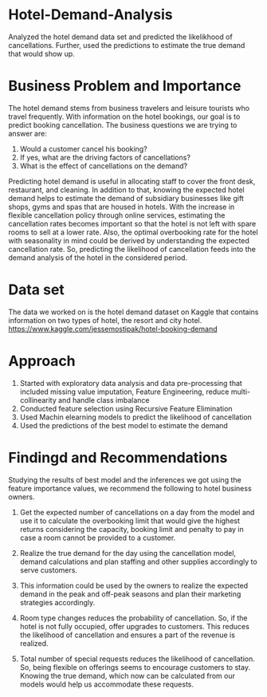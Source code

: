 # Hotel-Demand-Analysis

Analyzed the hotel demand data set and predicted the likelikhood of cancellations. Further, used the predictions to estimate the true demand that would show up.

# Business Problem and Importance
The hotel demand stems from business travelers and leisure tourists who travel frequently. With information on the hotel bookings, our goal is to predict booking cancellation. The business questions we are trying to answer are:
1) Would a customer cancel his booking?
2) If yes, what are the driving factors of cancellations?
3) What is the effect of cancellations on the demand?

Predicting hotel demand is useful in allocating staff to cover the front desk, restaurant, and cleaning. In addition to that, knowing the expected hotel demand helps to estimate the demand of subsidiary businesses like gift shops, gyms and spas that are housed in hotels.
With the increase in flexible cancellation policy through online services, estimating the cancellation rates becomes important so that the hotel is not left with spare rooms to sell at a lower rate. Also, the optimal overbooking rate for the hotel with seasonality in mind could be derived by understanding the expected cancellation rate. So, predicting the likelihood of cancellation feeds into the demand analysis of the hotel in the considered period.

# Data set
The data we worked on is the hotel demand dataset on Kaggle that contains information on two types of hotel, the resort and city hotel.
https://www.kaggle.com/jessemostipak/hotel-booking-demand

# Approach
1) Started with exploratory data analysis and data pre-processing that included missing value imputation, Feature Engineering, reduce multi-collinearity and handle class imbalance
2) Conducted feature selection using Recursive Feature Elimination
3) Used Machin elearning models to predict the likelihood of cancellation
4) Used the predictions of the best model to estimate the demand

# Findingd and Recommendations

Studying the results of best model and the inferences we got using the feature importance values, we recommend the following to hotel business owners.

1) Get the expected number of cancellations on a day from the model and use it to calculate the overbooking limit that would give the highest returns considering the capacity, booking limit and penalty to pay in case a room cannot be provided to a customer.

2) Realize the true demand for the day using the cancellation model, demand calculations and plan staffing and other supplies accordingly to serve customers.

3) This information could be used by the owners to realize the expected demand in the peak and off-peak seasons and plan their marketing strategies accordingly.

4) Room type changes reduces the probability of cancellation. So, if the hotel is not fully occupied, offer upgrades to customers. This reduces the likelihood of cancellation and ensures a part of the revenue is realized.

5) Total number of special requests reduces the likelihood of cancellation. So, being flexible on offerings seems to encourage customers to stay. Knowing the true demand, which now can be calculated from our models would help us accommodate these requests.
